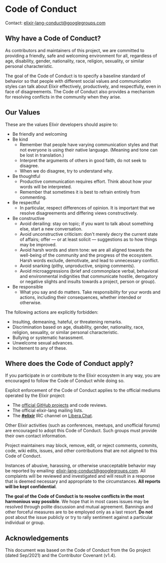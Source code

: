 # Code of Conduct

Contact: elixir-lang-conduct@googlegroups.com

## Why have a Code of Conduct?

As contributors and maintainers of this project, we are committed to providing a friendly, safe and welcoming environment for all, regardless of age, disability, gender, nationality, race, religion, sexuality, or similar personal characteristic.

The goal of the Code of Conduct is to specify a baseline standard of behavior so that people with different social values and communication styles can talk about Elixir effectively, productively, and respectfully, even in face of disagreements. The Code of Conduct also provides a mechanism for resolving conflicts in the community when they arise.

## Our Values

These are the values Elixir developers should aspire to:

  * Be friendly and welcoming
  * Be kind
    * Remember that people have varying communication styles and that not everyone is using their native language. (Meaning and tone can be lost in translation.)
    * Interpret the arguments of others in good faith, do not seek to disagree.
    * When we do disagree, try to understand why.
  * Be thoughtful
    * Productive communication requires effort. Think about how your words will be interpreted.
    * Remember that sometimes it is best to refrain entirely from commenting.
  * Be respectful
    * In particular, respect differences of opinion. It is important that we resolve disagreements and differing views constructively.
  * Be constructive
    * Avoid derailing: stay on topic; if you want to talk about something else, start a new conversation.
    * Avoid unconstructive criticism: don't merely decry the current state of affairs; offer — or at least solicit — suggestions as to how things may be improved.
    * Avoid harsh words and stern tone: we are all aligned towards the well-being of the community and the progress of the ecosystem. Harsh words exclude, demotivate, and lead to unnecessary conflict.
    * Avoid snarking (pithy, unproductive, sniping comments).
    * Avoid microaggressions (brief and commonplace verbal, behavioral and environmental indignities that communicate hostile, derogatory or negative slights and insults towards a project, person or group).
  * Be responsible
    * What you say and do matters. Take responsibility for your words and actions, including their consequences, whether intended or otherwise.

The following actions are explicitly forbidden:

  * Insulting, demeaning, hateful, or threatening remarks.
  * Discrimination based on age, disability, gender, nationality, race, religion, sexuality, or similar personal characteristic.
  * Bullying or systematic harassment.
  * Unwelcome sexual advances.
  * Incitement to any of these.

## Where does the Code of Conduct apply?

If you participate in or contribute to the Elixir ecosystem in any way, you are encouraged to follow the Code of Conduct while doing so.

Explicit enforcement of the Code of Conduct applies to the official mediums operated by the Elixir project:

* The [official GitHub projects][1] and code reviews.
* The official elixir-lang mailing lists.
* The **[#elixir][2]** IRC channel on [Libera.Chat][3].

Other Elixir activities (such as conferences, meetups, and unofficial forums) are encouraged to adopt this Code of Conduct. Such groups must provide their own contact information.

Project maintainers may block, remove, edit, or reject comments, commits, code, wiki edits, issues, and other contributions that are not aligned to this Code of Conduct.

Instances of abusive, harassing, or otherwise unacceptable behavior may be reported by emailing: elixir-lang-conduct@googlegroups.com. All complaints will be reviewed and investigated and will result in a response that is deemed necessary and appropriate to the circumstances. **All reports will be kept confidential**.

**The goal of the Code of Conduct is to resolve conflicts in the most harmonious way possible**. We hope that in most cases issues may be resolved through polite discussion and mutual agreement. Bannings and other forceful measures are to be employed only as a last resort. **Do not** post about the issue publicly or try to rally sentiment against a particular individual or group.

## Acknowledgements

This document was based on the Code of Conduct from the Go project (dated Sep/2021) and the Contributor Covenant (v1.4).

[1]: https://github.com/elixir-lang/
[2]: https://web.libera.chat/#elixir
[3]: https://libera.chat/
